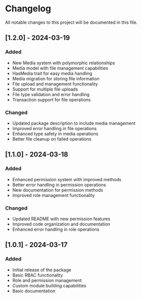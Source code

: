 # Changelog

All notable changes to this project will be documented in this file.

## [1.2.0] - 2024-03-19

### Added
- New Media system with polymorphic relationships
- Media model with file management capabilities
- HasMedia trait for easy media handling
- Media migration for storing file information
- File upload and management functionality
- Support for multiple file uploads
- File type validation and error handling
- Transaction support for file operations

### Changed
- Updated package description to include media management
- Improved error handling in file operations
- Enhanced type safety in media operations
- Better file cleanup on failed operations

## [1.1.0] - 2024-03-18

### Added
- Enhanced permission system with improved methods
- Better error handling in permission operations
- New documentation for permission methods
- Improved role management functionality

### Changed
- Updated README with new permission features
- Improved code organization and documentation
- Enhanced error handling in role operations

## [1.0.1] - 2024-03-17

### Added
- Initial release of the package
- Basic RBAC functionality
- Role and permission management
- Custom module building capabilities
- Basic documentation 